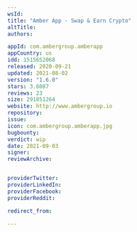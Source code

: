 ```yaml
---
wsId: 
title: "Amber App - Swap & Earn Crypto"
altTitle: 
authors:

appId: com.ambergroup.amberapp
appCountry: us
idd: 1515652068
released: 2020-09-21
updated: 2021-08-02
version: "1.6.0"
stars: 3.6087
reviews: 23
size: 291851264
website: http://www.ambergroup.io
repository: 
issue: 
icon: com.ambergroup.amberapp.jpg
bugbounty: 
verdict: wip
date: 2021-09-03
signer: 
reviewArchive:


providerTwitter: 
providerLinkedIn: 
providerFacebook: 
providerReddit: 

redirect_from:

---
```


